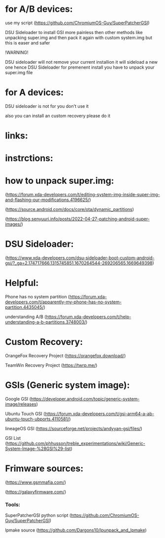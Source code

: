 # for A/B devices:
use my script (https://github.com/ChromiumOS-Guy/SuperPatcherGSI)

DSU Sideloader to install GSI more painless then other methods like unpacking super.img and then pack it again with custom system.img but this is easer and safer

!WARNING!

DSU sideloader will not remove your current installion it will sideload a new one hence DSU Sideloader for premenent install you have to unpack your super.img file
# for A devices:
DSU sideloader is not for you don't use it

also you can install an custom recovery please do it

# links:
# instrctions:
# how to unpack super.img:
(https://forum.xda-developers.com/t/editing-system-img-inside-super-img-and-flashing-our-modifications.4196625/)

(https://source.android.com/docs/core/ota/dynamic_partitions)

(https://blog.senyuuri.info/posts/2022-04-27-patching-android-super-images/)

# DSU Sideloader:
(https://www.xda-developers.com/dsu-sideloader-boot-custom-android-gsi/?_ga=2.174717666.1315745851.1670264544-269206565.1669649398)
# Helpful:
Phone has no system partition (https://forum.xda-developers.com/t/apparently-my-phone-has-no-system-partition.4435045/)

understanding A/B (https://forum.xda-developers.com/t/help-understanding-a-b-partitions.3748003/)
# Custom Recovery:
OrangeFox Recovery Project (https://orangefox.download/)

TeamWin Recovery Project (https://twrp.me/)
# GSIs (Generic system image):
Google GSI (https://developer.android.com/topic/generic-system-image/releases)

Ubuntu Touch GSI (https://forum.xda-developers.com/t/gsi-arm64-a-ab-ubuntu-touch-ubports.4110581/)

lineageOS GSI (https://sourceforge.net/projects/andyyan-gsi/files/)

GSI List (https://github.com/phhusson/treble_experimentations/wiki/Generic-System-Image-%28GSI%29-list)

# Frimware sources:
(https://www.gsmmafia.com/)

(https://galaxyfirmware.com/)

### Tools:
SuperPatcherGSI python script (https://github.com/ChromiumOS-Guy/SuperPatcherGSI)

lpmake source (https://github.com/Dargons10/lpunpack_and_lpmake)
